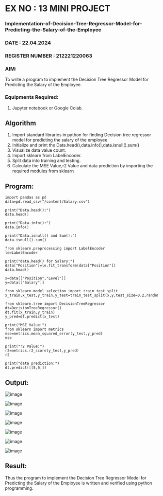 # EX NO : 13 MINI PROJECT
### Implementation-of-Decision-Tree-Regressor-Model-for-Predicting-the-Salary-of-the-Employee

### DATE : 22.04.2024

### REGISTER NUMBER : 212221220063

### AIM:
To write a program to implement the Decision Tree Regressor Model for Predicting the Salary of the Employee.

### Equipments Required:
1. Jupyter notebook or Google Colab.

## Algorithm
1. Import standard libraries in python for finding Decision tree regressor model for predicting the
salary of the employee.
2. Initialize and print the Data.head(),data.info(),data.isnull().sum()
3. Visualize data value count.
4. Import sklearn from LabelEncoder.
5. Split data into training and testing.  
6. Calculate the MSE Value,r2 Value and  data prediction by importing the required modules from sklearn

## Program:
```
import pandas as pd
data=pd.read_csv("/content/Salary.csv")

print("Data.head():")
data.head()

print("Data.info():")
data.info()

print("Data.isnull() and Sum():")
data.isnull().sum()

from sklearn.preprocessing import LabelEncoder
le=LabelEncoder

print("data.head() for Salary:")
data["Position"]=le.fit_transform(data["Position"])
data.head()

x=data[["Position","Level"]]
y=data[["Salary"]]

from sklearn.model_selection import train_test_split
x_train,x_test,y_train,y_test=train_test_split(x,y,test_size=0.2,random_state=2)

from sklearn.tree import DecisionTreeRegressor
dt=DecisionTreeRegressor()
dt.fit(x_train,y_train)
y_pred=dt.predict(x_test)

print("MSE Value:")
from sklearn import metrics
mse=metrics.mean_squared_error(y_test,y_pred)
mse

print("r2 Value:")
r2=metrics.r2_score(y_test,y_pred)
r2

print("data prediction:")
dt.predict([[5,6]])

```

## Output:
![image](https://github.com/Yugendaran/Implementation-of-Decision-Tree-Regressor-Model-for-Predicting-the-Salary-of-the-Employee/assets/128135616/a5c75a84-b0fb-44a7-8b0d-71ec1dd39ef5)

![image](https://github.com/Yugendaran/Implementation-of-Decision-Tree-Regressor-Model-for-Predicting-the-Salary-of-the-Employee/assets/128135616/a53c9b52-b6ea-4ce8-a357-acd1be6f5531)

![image](https://github.com/Yugendaran/Implementation-of-Decision-Tree-Regressor-Model-for-Predicting-the-Salary-of-the-Employee/assets/128135616/c9e9e5e6-0fe7-4fa9-8fc8-3c769a05b527)

![image](https://github.com/Yugendaran/Implementation-of-Decision-Tree-Regressor-Model-for-Predicting-the-Salary-of-the-Employee/assets/128135616/fbd18426-6def-486b-985d-0fd866fd215e)

![image](https://github.com/Yugendaran/Implementation-of-Decision-Tree-Regressor-Model-for-Predicting-the-Salary-of-the-Employee/assets/128135616/a44b6e1c-cb3b-4dae-a09a-56c65ea72a67)

![image](https://github.com/Yugendaran/Implementation-of-Decision-Tree-Regressor-Model-for-Predicting-the-Salary-of-the-Employee/assets/128135616/2468c5e6-89b2-4108-9e27-b6efc9ef597d)

![image](https://github.com/Yugendaran/Implementation-of-Decision-Tree-Regressor-Model-for-Predicting-the-Salary-of-the-Employee/assets/128135616/b5eb9829-f8fe-483d-9c60-268947ceafb3)


## Result:
Thus the program to implement the Decision Tree Regressor Model for Predicting the Salary of the Employee is written and verified using python programming.
